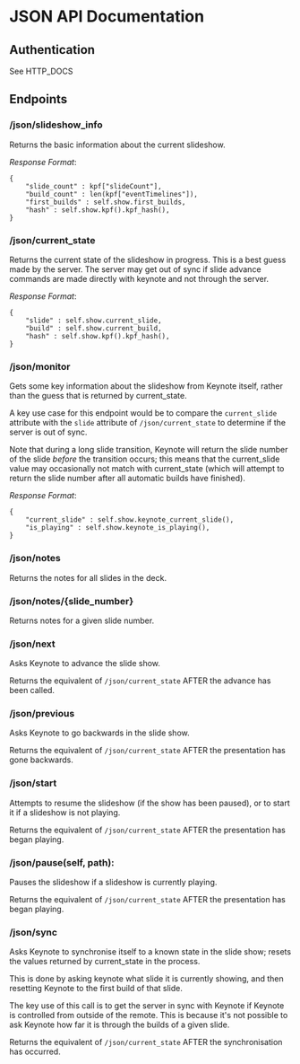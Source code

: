 JSON API Documentation
======================

Authentication
--------------

See HTTP_DOCS


Endpoints
---------

### /json/slideshow_info

Returns the basic information about the current slideshow.

*Response Format*:

    {
        "slide_count" : kpf["slideCount"],
        "build_count" : len(kpf["eventTimelines"]),
        "first_builds" : self.show.first_builds,
        "hash" : self.show.kpf().kpf_hash(),
    }


### /json/current_state

Returns the current state of the slideshow in progress. This is a best guess
made by the server. The server may get out of sync if slide advance commands
are made directly with keynote and not through the server.

*Response Format*:

    {
        "slide" : self.show.current_slide,
        "build" : self.show.current_build,
        "hash" : self.show.kpf().kpf_hash(),
    }


### /json/monitor

Gets some key information about the slideshow from Keynote itself, rather than
the guess that is returned by current_state.

A key use case for this endpoint would be to compare the `current_slide` 
attribute with the `slide` attribute of `/json/current_state` to determine if
the server is out of sync. 

Note that during a long slide transition, Keynote will return the slide number
of the slide *before* the transition occurs; this means that the current_slide
value may occasionally not match with current_state (which will attempt to 
return the slide number after all automatic builds have finished).

*Response Format*:

    { 
        "current_slide" : self.show.keynote_current_slide(),
        "is_playing" : self.show.keynote_is_playing(),
    }


### /json/notes

Returns the notes for all slides in the deck.


### /json/notes/{slide_number}

Returns notes for a given slide number.


### /json/next

Asks Keynote to advance the slide show.

Returns the equivalent of `/json/current_state` AFTER the advance has been
called.


### /json/previous

Asks Keynote to go backwards in the slide show.

Returns the equivalent of `/json/current_state` AFTER the presentation has gone
backwards.


### /json/start

Attempts to resume the slideshow (if the show has been paused), or to start it
if a slideshow is not playing.

Returns the equivalent of `/json/current_state` AFTER the presentation has began
playing.


### /json/pause(self, path):

Pauses the slideshow if a slideshow is currently playing.

Returns the equivalent of `/json/current_state` AFTER the presentation has began
playing.


### /json/sync

Asks Keynote to synchronise itself to a known state in the slide show; resets
the values returned by current_state in the process.

This is done by asking keynote what slide it is currently showing, and then
resetting Keynote to the first build of that slide.

The key use of this call is to get the server in sync with Keynote if Keynote
is controlled from outside of the remote. This is because it's not possible to
ask Keynote how far it is through the builds of a given slide.

Returns the equivalent of `/json/current_state` AFTER the synchronisation has 
occurred.

